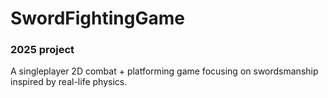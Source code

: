 # SwordFightingGame

### 2025 project
A singleplayer 2D combat + platforming game focusing on swordsmanship inspired by real-life physics.
